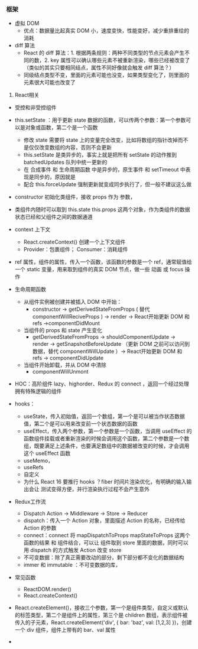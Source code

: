 ### 框架

* 虚拟 DOM
  * 优点：数据量比起真实 DOM 小，速度变快，性能变好，减少重排重绘的消耗
* diff 算法
  * React 的 diff 算法：1. 根据两条规则：两种不同类型的节点元素会产生不同的数，2. key 属性可以确认哪些元素不被重新渲染，哪些已经被改变了（类似的其实只要相同结点，属性不同好像就会触发 diff 算法？）
  * 同级结点类型不变，里面的元素可能也没变，如果类型变化了，则里面的元素很大可能也改变了



1. React相关

* 受控和非受控组件

* this.setState ：用于更新 state 数据的函数，可以传两个参数：第一个参数可以是对象或函数，第二个是一个函数
  * 修改 state 需要将 state 上的变量完全改变，比如将数组的指针改掉而不是仅仅改变数组的内容，否则不会更新
  * this.setState 是类异步的，事实上就是把所有 setState 的动作推到 batchedUpdates 队列中统一更新的
  * 在 合成事件 和 生命周期函数 中是异步的，原生事件 和 setTimeout 中表现是同步的，原因就是
  * 配合 this.forceUpdate 强制更新就变成同步执行了，但一般不建议这么做
* constructor 初始化类组件，接收 props 作为 参数，
* 类组件内随时可以取到  this.state this.props 这两个对象，作为类组件的数据状态已经和父组件之间的数据通道
* context 上下文 
  * React.createContext() 创建一个上下文组件
  * Provider：包裹组件； Consumer：消耗组件
* ref 属性，组件的属性，传入一个函数，该函数的参数是一个 ref，通常赋值给一个 static 变量，用来取到组件的真实 DOM 节点，做一些 动画 或 focus 操作
* 生命周期函数
  * 从组件实例被创建并被插入 DOM 中开始：
    * constructor -> getDerivedStateFromProps ( 替代 componentWillReciveProps ) -> render -> React开始更新 DOM 和 refs ->componentDidMount
  * 当组件的 props 和 state 产生变化
    * getDerivedStateFromProps  -> shouldComponentUpdate -> render -> getSnapshotBeforeUpdate （更新 DOM 之前可以访问到数据，替代 componentWillUpdate ）-> React开始更新 DOM 和 refs -> componentDidUpdate 
  * 当组件开始卸载，并从 DOM 中清除
    * componentWillUnmont
* HOC：高阶组件 lazy、highorder、Redux 的 connect ，返回一个经过处理拥有特殊逻辑的组件
* hooks：
  * useState，传入初始值，返回一个数组，第一个是可以被当作状态数据值，第二个是可以用来改变前一个状态数据的函数
  * useEffect，传入两个参数，第一个参数是一个函数，当调用 useEffect 的函数组件挂载或者重新渲染的时候会调用这个函数，第二个参数是一个数组，既要满足上述条件，也要满足数组中的数据被改变的时候，才会调用这个 useEffect 函数
  * useMemo，
  * useRefs
  * 自定义
  * 为什么 React 16 要推行 hooks ？fiber 时间片渲染优化，有明确的输入输出会让 测试变得方便，并行渲染执行过程不会产生意外
* Redux工作流
  * Dispatch Action -> Middleware -> Store -> Reducer
  * dispatch：传入一个 Action 对象，里面描述 Action 的名称，已经传给 Action 的参数
  * connect：connect 将 mapDispatchToProps mapStateToProps 这两个函数的结果 和 组件结合，可以让 组件取到 store 里面的数据，同时可以用 dispatch 的方式触发 Action 改变 store
  * 不可变数据：除了真正需要改动的部分，剩下部分都不变化的数据结构
  * immer 和 immutable ：不可变数据的库，
* 常见函数
  * ReactDOM.render()
  * React.createContext()
* React.createElement()，接收三个参数，第一个是组件类型，自定义或默认的标签类型，第二个是组件上的属性，第三个是 children 数组，表示组件被传入的子元素，React.createElement('div', { bar: 'baz', val: [1,2,3] })，创建一个 div 组件，组件上带有的 bar、val 属性
* 